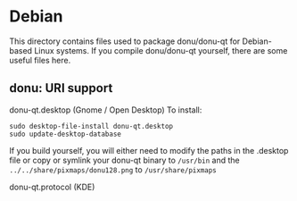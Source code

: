 
Debian
====================
This directory contains files used to package donu/donu-qt
for Debian-based Linux systems. If you compile donu/donu-qt yourself, there are some useful files here.

## donu: URI support ##


donu-qt.desktop  (Gnome / Open Desktop)
To install:

	sudo desktop-file-install donu-qt.desktop
	sudo update-desktop-database

If you build yourself, you will either need to modify the paths in
the .desktop file or copy or symlink your donu-qt binary to `/usr/bin`
and the `../../share/pixmaps/donu128.png` to `/usr/share/pixmaps`

donu-qt.protocol (KDE)

